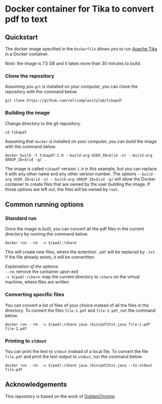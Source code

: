 # Docker container for Tika to convert pdf to text

## Quickstart
The docker image specified in the `Dockerfile` allows you to run
[Apache Tika](https://tika.apache.org/) in a Docker container.

_Note:_ the image is 7.5 GB and it takes more than 30 minutes to
build.

### Clone the repository

Assuming you `git` is installed on your computer, you can clone the repository
with the command below.

```
git clone https://github.com/cellcomplexitylab/tikapdf
```

### Building the image

Change directory to the git repository.

```
cd tikapdf
```

Assuming that `docker` is installed on your computer, you can build the image
with the command below.

```
docker build -t tikapdf:1.0 --build-arg USER_ID=$(id -u) --build-arg GROUP_ID=$(id -g) .
```

The image is called `tikapdf` version `1.0` in this example, but you
can replace it with any other name and any other version number. The options
`--build-arg USER_ID=$(id -u) --build-arg GROUP_ID=$(id -g)` will allow the
Docker container to create files that are owned by the user building the image.
If those options are left out, the files will be owned by `root`.


## Common running options

### Standard run

Once the image is built, you can convert all the pdf files in the current
directory by running the command below.

```
docker run --rm  -v $(pwd):/share
```

This will create new files, where the extention `.pdf` will be replaced
by `.txt`. If the file already exists, it will be overwritten.

_Explanation of the options:_  
   `--rm`: remove the container upon exit  
   `-v $(pwd):/share`: map the current directory to
`/share` on the virtual machine, where files are written


### Converting specific files

You can convert a list of files of your choice instead of all the files
in the directory. To convert the files `file-1.pdf` and `file-2.pdf`, run
the command below.

```
docker run --rm  -v $(pwd):/share java /bin/pdf2txt.java file-1.pdf file-2.pdf
```

### Printing to `stdout`

You can print the text to `stdout` instead of a local file. To convert
the file `file.pdf` and print the text output to `stdout`, run the command
below.

```
docker run --rm  -v $(pwd):/share java /bin/pdf2txt.java --to-stdout file.pdf
```

## Acknowledgements

This repository is based on the work of [GoldenChrome](https://github.com/goldenchrome).
